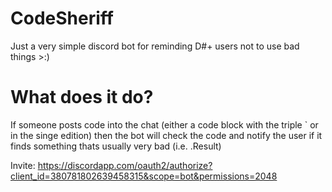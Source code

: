 # CodeSheriff
Just a very simple discord bot for reminding D#+ users not to use bad things >:)

# What does it do?

If someone posts code into the chat (either a code block with the triple ` or in the singe edition) then
the bot will check the code and notify the user if it finds something thats usually very bad (i.e. .Result)

Invite:
https://discordapp.com/oauth2/authorize?client_id=380781802639458315&scope=bot&permissions=2048
